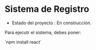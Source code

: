 <h1> Sistema de Registro</h1>

- Estado del proyecto : En construcción.

Para ejecutr el sistema, debes poner:

´npm install react´
